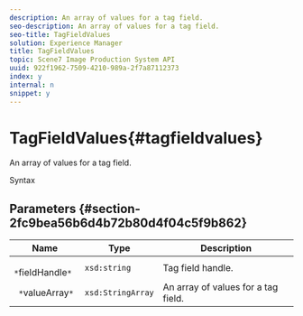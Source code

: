 ```yaml
---
description: An array of values for a tag field.
seo-description: An array of values for a tag field.
seo-title: TagFieldValues
solution: Experience Manager
title: TagFieldValues
topic: Scene7 Image Production System API
uuid: 922f1962-7509-4210-989a-2f7a87112373
index: y
internal: n
snippet: y
---
```


# TagFieldValues{#tagfieldvalues}

An array of values for a tag field.

 Syntax 

## Parameters {#section-2fc9bea56b6d4b72b80d4f04c5f9b862}

|  Name  | Type  | Description  |
|---|---|---|
|  ` *`fieldHandle`*`  | `xsd:string`  | Tag field handle.  |
|  ` *`valueArray`*`  | `xsd:StringArray`  | An array of values for a tag field.  |

